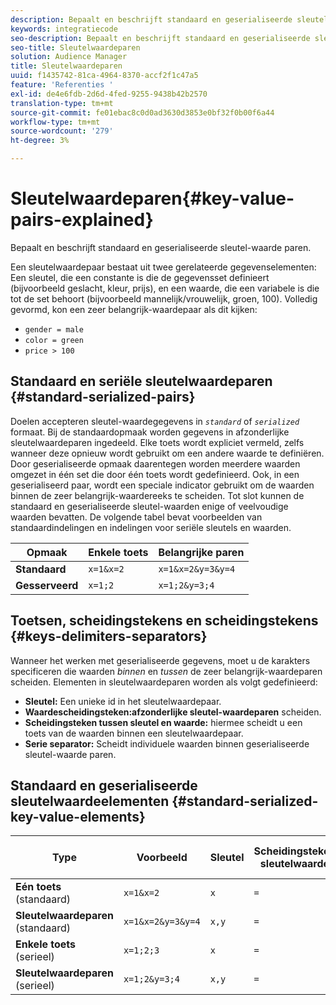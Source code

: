 ```yaml
---
description: Bepaalt en beschrijft standaard en geserialiseerde sleutel-waarde paren.
keywords: integratiecode
seo-description: Bepaalt en beschrijft standaard en geserialiseerde sleutel-waarde paren.
seo-title: Sleutelwaardeparen
solution: Audience Manager
title: Sleutelwaardeparen
uuid: f1435742-81ca-4964-8370-accf2f1c47a5
feature: 'Referenties '
exl-id: de4e6fdb-2d6d-4fed-9255-9438b42b2570
translation-type: tm+mt
source-git-commit: fe01ebac8c0d0ad3630d3853e0bf32f0b00f6a44
workflow-type: tm+mt
source-wordcount: '279'
ht-degree: 3%

---
```


# Sleutelwaardeparen{#key-value-pairs-explained}

Bepaalt en beschrijft standaard en geserialiseerde sleutel-waarde paren.

<!-- 

c_key_value_explained.xml

 -->

Een sleutelwaardepaar bestaat uit twee gerelateerde gegevenselementen: Een sleutel, die een constante is die de gegevensset definieert (bijvoorbeeld geslacht, kleur, prijs), en een waarde, die een variabele is die tot de set behoort (bijvoorbeeld mannelijk/vrouwelijk, groen, 100). Volledig gevormd, kon een zeer belangrijk-waardepaar als dit kijken:

* `gender = male`
* `color = green`
* `price > 100`

## Standaard en seriële sleutelwaardeparen {#standard-serialized-pairs}

Doelen accepteren sleutel-waardegegevens in *`standard`* of *`serialized`* formaat. Bij de standaardopmaak worden gegevens in afzonderlijke sleutelwaardeparen ingedeeld. Elke toets wordt expliciet vermeld, zelfs wanneer deze opnieuw wordt gebruikt om een andere waarde te definiëren. Door geserialiseerde opmaak daarentegen worden meerdere waarden omgezet in één set die door één toets wordt gedefinieerd. Ook, in een geserialiseerd paar, wordt een speciale indicator gebruikt om de waarden binnen de zeer belangrijk-waardereeks te scheiden. Tot slot kunnen de standaard en geserialiseerde sleutel-waarden enige of veelvoudige waarden bevatten. De volgende tabel bevat voorbeelden van standaardindelingen en indelingen voor seriële sleutels en waarden.

| Opmaak | Enkele toets | Belangrijke paren |
|---|---|---|
| **Standaard** | `x=1&x=2` | `x=1&x=2&y=3&y=4` |
| **Gesserveerd** | `x=1;2` | `x=1;2&y=3;4` |



## Toetsen, scheidingstekens en scheidingstekens {#keys-delimiters-separators}

Wanneer het werken met geserialiseerde gegevens, moet u de karakters specificeren die waarden *binnen* en *tussen* de zeer belangrijk-waardeparen scheiden. Elementen in sleutelwaardeparen worden als volgt gedefinieerd:

* **Sleutel:** Een unieke id in het sleutelwaardepaar.
* **Waardescheidingsteken:afzonderlijke sleutel-waardeparen** scheiden.
* **Scheidingsteken tussen sleutel en waarde:** hiermee scheidt u een toets van de waarden binnen een sleutelwaardepaar.
* **Serie separator:** Scheidt individuele waarden binnen geserialiseerde sleutel-waarde paren.

## Standaard en geserialiseerde sleutelwaardeelementen {#standard-serialized-key-value-elements}


| Type | Voorbeeld | Sleutel | Scheidingsteken sleutelwaarde | Scheidingsteken voor sleutelwaarde | Seriescheidingsteken |
---------|----------|---------|---------|----------|---------
| **Eén toets**  (standaard) | `x=1&x=2` | `x` | `=` | `&` | n.v.t. |
| **Sleutelwaardeparen**  (standaard) | `x=1&x=2&y=3&y=4` | `x,y` | `=` | `&` | n.v.t. |
| **Enkele toets**  (serieel) | `x=1;2;3` | `x` | `=` | n.v.t. | `;` |
| **Sleutelwaardeparen**  (serieel) | `x=1;2&y=3;4` | `x,y` | `=` | `&` | `;` |
